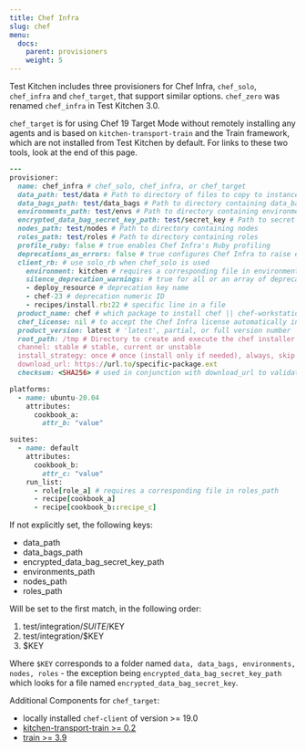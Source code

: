 ```yaml
---
title: Chef Infra
slug: chef
menu:
  docs:
    parent: provisioners
    weight: 5
---
```


Test Kitchen includes three provisioners for Chef Infra, `chef_solo`, `chef_infra` and `chef_target`, that support similar options. `chef_zero` was renamed `chef_infra` in Test Kitchen 3.0.

`chef_target` is for using Chef 19 Target Mode without remotely installing any agents and is based on `kitchen-transport-train` and the Train framework, which are not installed from Test Kitchen by default. For links to these two tools, look at the end of this page.

```ruby
---
provisioner:
  name: chef_infra # chef_solo, chef_infra, or chef_target
  data_path: test/data # Path to directory of files to copy to instance
  data_bags_path: test/data_bags # Path to directory containing data_bags
  environments_path: test/envs # Path to directory containing environments
  encrypted_data_bag_secret_key_path: test/secret_key # Path to secret file
  nodes_path: test/nodes # Path to directory containing nodes
  roles_path: test/roles # Path to directory containing roles
  profile_ruby: false # true enables Chef Infra's Ruby profiling
  deprecations_as_errors: false # true configures Chef Infra to raise exceptions on deprecation warnings
  client_rb: # use solo_rb when chef_solo is used
    environment: kitchen # requires a corresponding file in environments_path
    silence_deprecation_warnings: # true for all or an array of deprecations to silence
    - deploy_resource # deprecation key name
    - chef-23 # deprecation numeric ID
    - recipes/install.rb:22 # specific line in a file
  product_name: chef # which package to install chef || chef-workstation
  chef_license: nil # to accept the Chef Infra license automatically in Test Kitchen. Valid values: `accept`, `accept-no-persist`, or `accept-silent`
  product_version: latest # 'latest', partial, or full version number
  root_path: /tmp # Directory to create and execute the chef installer from
  channel: stable # stable, current or unstable
  install_strategy: once # once (install only if needed), always, skip (don't install)
  download_url: https://url.to/specific-package.ext
  checksum: <SHA256> # used in conjunction with download_url to validate

platforms:
  - name: ubuntu-20.04
    attributes:
      cookbook_a:
        attr_b: "value"

suites:
  - name: default
    attributes:
      cookbook_b:
        attr_c: "value"
    run_list:
      - role[role_a] # requires a corresponding file in roles_path
      - recipe[cookbook_a]
      - recipe[cookbook_b::recipe_c]
```

If not explicitly set, the following keys:

- data_path
- data_bags_path
- encrypted_data_bag_secret_key_path
- environments_path
- nodes_path
- roles_path

Will be set to the first match, in the following order:

1. test/integration/$SUITE/$KEY
2. test/integration/$KEY
3. $KEY

Where `$KEY` corresponds to a folder named `data, data_bags, environments, nodes, roles` - the exception being `encrypted_data_bag_secret_key_path` which looks for a file named `encrypted_data_bag_secret_key`.

Additional Components for `chef_target`:

* locally installed `chef-client` of version >= 19.0
* [kitchen-transport-train >= 0.2](https://github.com/tecracer-chef/kitchen-transport-train)
* [train >= 3.9](https://github.com/inspec/train)
